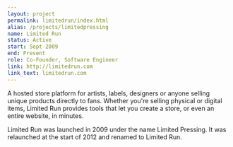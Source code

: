 ```yaml
---
layout: project
permalink: limitedrun/index.html
alias: /projects/limitedpressing
name: Limited Run
status: Active
start: Sept 2009
end: Present
role: Co-Founder, Software Engineer
link: http://limitedrun.com
link_text: limitedrun.com
---
```


A hosted store platform for artists, labels, designers or anyone selling
unique products directly to fans. Whether you're selling physical or digital
items, Limited Run provides tools that let you create a store, or even an
entire website, in minutes.

Limited Run was launched in 2009 under the name Limited Pressing. It was
relaunched at the start of 2012 and renamed to Limited Run.